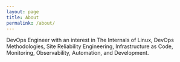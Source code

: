 ```yaml
---
layout: page
title: About
permalink: /about/
---
```


DevOps Engineer with an interest in The Internals of Linux, DevOps Methodologies, Site Reliability Engineering, Infrastructure as Code, Monitoring, Observability, Automation, and Development.
